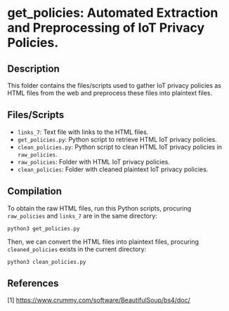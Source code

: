 # get_policies: Automated Extraction and Preprocessing of IoT Privacy Policies.

## Description

This folder contains the files/scripts used to gather IoT privacy policies as HTML files from the web and preprocess these files
into plaintext files.

## Files/Scripts

* `links_7`: Text file with links to the HTML files.
* `get_policies.py`: Python script to retrieve HTML IoT privacy policies.
* `clean_policies.py`: Python script to clean HTML IoT privacy policies in `raw_policies`.
* `raw_policies`: Folder with HTML IoT privacy policies.
* `clean_policies`: Folder with cleaned plaintext IoT privacy policies.

## Compilation

To obtain the raw HTML files, run this Python scripts, procuring `raw_policies` and `links_7` are in the same directory:

    python3 get_policies.py

Then, we can convert the HTML files into plaintext files, procuring `cleaned_policies` exists in the current directory:

    python3 clean_policies.py

## References

[1] https://www.crummy.com/software/BeautifulSoup/bs4/doc/
